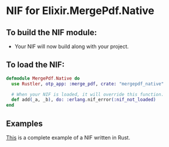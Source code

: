 # NIF for Elixir.MergePdf.Native

## To build the NIF module:

- Your NIF will now build along with your project.

## To load the NIF:

```elixir
defmodule MergePdf.Native do
  use Rustler, otp_app: :merge_pdf, crate: "mergepdf_native"

  # When your NIF is loaded, it will override this function.
  def add(_a, _b), do: :erlang.nif_error(:nif_not_loaded)
end
```

## Examples

[This](https://github.com/rusterlium/NifIo) is a complete example of a NIF written in Rust.

